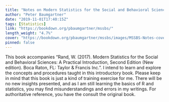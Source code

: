 ```yaml
---
title: "Notes on Modern Statistics for the Social and Behavioral Sciences (MSSBS)"
author: "Peter Baumgartner"
date: "2019-11-01T17:40:15Z"
tags: [Statistics]
link: "https://bookdown.org/pbaumgartner/mssbs/"
length_weight: "4.7%"
cover: "https://bookdown.org/pbaumgartner/mssbs/images/MSSBS-Notes-cover-min.jpg"
pinned: false
---
```


This book accompanies “Rand, W. (2017). Modern Statistics for the Social and Behavioral Sciences: A Practical Introduction, Second Edition (New edition). Boca Raton, FL: Taylor & Francis Inc.”. I intend to learn and explore the concepts and procedures taught in this introductory book. Please keep in mind that this book is just a kind of training exercise for me. There will be no new insights presented, and as I am still learning the basics of R and statistics, you may find misunderstandings and errors in my writings. For authoritative reference, you have the consult the original book.
